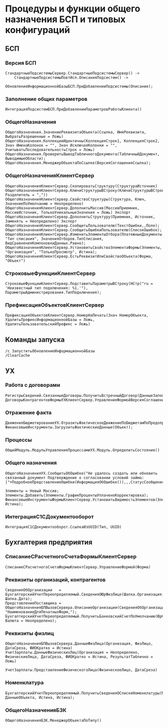 # Процедуры и функции общего назначения БСП и типовых конфигураций

## БСП

### Версия БСП

    СтандартныеПодсистемыСервер.СтандартныеПодсистемыСервер() ->
        СтандартныеПодсистемыПовтИсп.ОписанияПодсистем() ->
            ОбновлениеИнформационнойБазыБСП.ПриДобавленииПодсистемы(Описание);

### Заполнение общих параметров

    ИнтеграцияПодсистемБСП.ПриДобавленииПараметровРаботыКлиента()

### ОбщегоНазначения

    ОбщегоНазначения.ЗначениеРеквизитаОбъекта(Ссылка, ИмяРеквизита, ВыбратьРазрешенные = Ложь)
    ОбщегоНазначения.КоллекцииИдентичны(КоллекцияСтрок1, КоллекцияСтрок2, Знач ИменаКолонок = "", Знач ИсключаяКолонки = "", УчитыватьПоследовательностьСтрок = Ложь)
    ОбщегоНазначения.ПроверитьВыводТабличногоДокумента(ТабличныйДокумент, ВыводимыеОбласти);
    ОбщегоНазначения.МенеджерОбъектаПоСсылке(ВерсияСоглашенияСсылка);

### ОбщегоНазначенияКлиентСервер

    ОбщегоНазначенияКлиентСервер.СкопироватьСтруктуру(СтруктураИсточник)
    ОбщегоНазначенияКлиентСервер.КлючиСтруктурыВСтроку(КлючиСтруктурыВСтроку(Структура, Разделитель = ","))
    ОбщегоНазначенияКлиентСервер.СвойствоСтруктуры(Структура, Ключ, ЗначениеПоУмолчанию = Неопределено)
    ОбщегоНазначенияКлиентСервер.ДополнитьМассив(МассивПриемник, МассивИсточник, ТолькоУникальныеЗначения = Ложь) Экспорт
    ОбщегоНазначенияКлиентСервер.ДополнитьСтруктуру(Приемник, Источник, Заменять = Неопределено) Экспорт
    ОбщегоНазначенияКлиентСервер.СообщитьПользователю(ТекстОшибки,,Поле);
    ОбщегоНазначенияКлиентСервер.СообщитьОшибкиПользователю(СписокОшибок);
    ОбщегоНазначенияКлиентСервер.ИзменитьЭлементыОтбора(ПлатежныеДокументы.КомпоновщикНастроек.Настройки.Отбор,, "Тип списания", ЗначенияОтборов.ТипСписания, ВидСравненияКомпоновкиДанных.Равно);
    ОбщегоНазначенияКлиентСервер.УстановитьСвойствоЭлементаФормы(Элементы, "Организация", "ТолькоПросмотр", Истина);
    ОбщегоНазначенияКлиентСервер.ЕстьРеквизитИлиСвойствоОбъекта(Форма, "Объект")

### СтроковыеФункцииКлиентСервер

    СтроковыеФункцииКлиентСервер.ПодставитьПараметрыВСтроку(НСтр("ru = 'Неизвестный тип подключения: %1.'"), ПараметрыАдминистрирования.ТипПодключения);

### ПрефиксацияОбъектовКлиентСервер

    ПрефиксацияОбъектовКлиентСервер.НомерНаПечать(Знач НомерОбъекта, УдалитьПрефиксИнформационнойБазы = Ложь, УдалитьПользовательскийПрефикс = Ложь)

## Команды запуска

    /c ЗапуститьОбновлениеИнформационнойБазы
    /ClearCache

## УХ

### Работа с договорами

    РегистрыСведений.СвязанныеДоговоры.ПолучитьВстречныйДоговор(ДанныеЗаполнения.ДоговорКонтрагента);
    ДоговорыКонтрагентовФормыУХКлиентСервер.УправлениеФормойВерсияСоглашения(ЭтотОбъект);

### Отражение факта

    ДвиженияБюджетированиеУХ.ОтразитьФактическоеДвижениеПоБюджетамПоПредопределенномуПравилу(Источник,Отказ)
    ФинансовыеИнструменты.ЗагрузитьФактическиеДанные(Объект);

### Процессы

    ОбщийМодуль.МодульУправленияПроцессамиУХ.Модуль.ОпределитьСостояние()

### Общего назначения

    ОбщегоНазначенияУХ.СообщитьОбОшибке("Не удалось создать или обновить связанный документ Подтверждение о согласовании условий займа:
    |"+ПодробноеПредставлениеОшибки(ИнформацияОбОшибке()),,,СтатусСообщения.Внимание);

    Элементы = Новый Массив;
    Элементы.Добавить(Элементы.ГрафикПроцентыУплаченоКорректировка);
    ФинансовыеИнструментыФормыКлиентСервер.УстановитьВидимостьЭлементов(Элементы, Истина);

### ИнтеграцияС1СДокументооборот

    ИнтеграцияС1СДокументооборот.СсылкаИзUUID(Тип, UUID)

## Бухгалтерия предприятия

### СписаниеСРасчетногоСчетаФормыКлиентСервер

    СписаниеСРасчетногоСчетаФормыКлиентСервер.УправлениеФормой(Форма)

### Реквизиты организаций, контрагентов

    СведенияОбОрганизации   = БухгалтерскийУчетПереопределяемый.СведенияОЮрФизЛице(Шапка.Организация, Шапка.Дата);
    ПредставлениеПоставщика = ОбщегоНазначенияБПВызовСервера.ОписаниеОрганизации(СведенияОбОрганизации, "НаименованиеДляПечатныхФорм,");
    БухгалтерскийУчетПереопределяемый.ПолучитьБанковскийСчетПоУмолчанию(ЮрФизЛицо, Валюта = Неопределено);

### Реквизиты физлиц

    ОбщегоНазначенияБПВызовСервера.ДанныеФизЛица(Организация, ФизЛицо, ДатаСреза, ФИОКратко = Истина)
    УчетЗарплаты.ДанныеФизическихЛиц(Организация = Неопределено, ФизическиеЛица, ДатаСреза, ФИОКратко = Истина, РезультатТаблично = Ложь)

    УчетЗарплаты.ПредставлениеФизическогоЛица(ФизическоеЛицо, ДатаСреза)

### Номенклатура

    БухгалтерскийУчетПереопределяемый.ПолучитьСведенияОСпискеНоменклатуры(МассивНоменклатуры, ДанныеОбъекта, Истина, Истина);

### ОбщегоНазначенияБЗК

    ОбщегоНазначенияБЗК.МенеджерОбъектаПоТипу()
